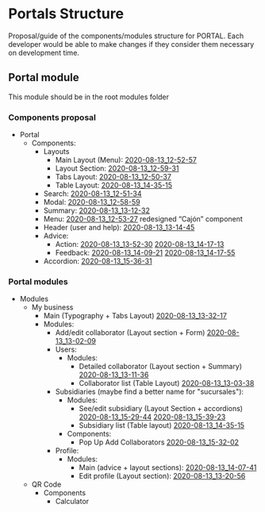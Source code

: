 # Portals Structure

Proposal/guide of the components/modules structure for PORTAL. Each developer would be able to make changes if they consider them necessary on development time.

## Portal module

This module should be in the root modules folder

### Components proposal

- Portal
  - Components:
    - Layouts
      - Main Layout (Menu): [2020-08-13_12-52-57](https://www.screencast.com/t/irOPGw1iUd)
      - Layout Section: [2020-08-13_12-59-31](https://www.screencast.com/t/SzFuCgUSCP)
      - Tabs Layout: [2020-08-13_12-50-37](https://www.screencast.com/t/ZMuQNLqws)
      - Table Layout: [2020-08-13_14-35-15](https://www.screencast.com/t/PltD2gni)
    - Search: [2020-08-13_12-51-34](https://www.screencast.com/t/HFFtkFsQ9)
    - Modal: [2020-08-13_12-58-59](https://www.screencast.com/t/Dws5u4PElTZL)
    - Summary: [2020-08-13_13-12-32](https://www.screencast.com/t/5to9Bc0v)
    - Menu: [2020-08-13_12-53-27](https://www.screencast.com/t/x6vUpFnM) redesigned “Cajón” component
    - Header (user and help): [2020-08-13_13-14-45](https://www.screencast.com/t/wIkpOfSI9dLf)
    - Advice:
      - Action: [2020-08-13_13-52-30](https://www.screencast.com/t/V4R8In08kz) [2020-08-13_14-17-13](https://www.screencast.com/t/Wzki17GGrOJ)
      - Feedback: [2020-08-13_14-09-21](https://www.screencast.com/t/U1tOIPJsPLlI) [2020-08-13_14-17-55](https://www.screencast.com/t/kPhXANBoJ3gg)
    - Accordion: [2020-08-13_15-36-31](https://www.screencast.com/t/jeoEz2XmG)

### Portal modules

- Modules
  - My business
    - Main (Typography + Tabs Layout) [2020-08-13_13-32-17](https://www.screencast.com/t/Hj5kTSKdGx)
    - Modules:
      - Add/edit collaborator (Layout section + Form) [2020-08-13_13-02-09](https://www.screencast.com/t/EuDQPwfu)
      - Users:
        - Modules:
          - Detailed collaborator (Layout section + Summary) [2020-08-13_13-11-36](https://www.screencast.com/t/ZkGf4A8r)
          - Collaborator list (Table Layout) [2020-08-13_13-03-38](https://www.screencast.com/t/YB1BcQCyB05)
      - Subsidiaries (maybe find a better name for "sucursales"):
        - Modules:
          - See/edit subsidiary (Layout Section + accordions) [2020-08-13_15-29-44](https://www.screencast.com/t/FuZPtxsej) [2020-08-13_15-39-23](https://www.screencast.com/t/yrDFuGU01F)
          - Subsidiary list (Table layout) [2020-08-13_14-35-15](https://www.screencast.com/t/PltD2gni)
        - Components:
          - Pop Up Add Collaborators [2020-08-13_15-32-02](https://www.screencast.com/t/tYpbJxjjNNv)
      - Profile:
        - Modules:
          - Main (advice + layout sections): [2020-08-13_14-07-41](https://www.screencast.com/t/kTBcKDTnVbQo)
          - Edit profile (Layout section): [2020-08-13_13-20-56](https://www.screencast.com/t/wYA8UqYJYztr)
  - QR Code
    - Components
      - Calculator
